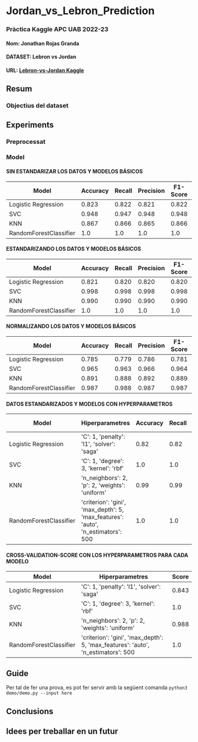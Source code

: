 # Jordan_vs_Lebron_Prediction

### Pràctica Kaggle APC UAB 2022-23
#### Nom: Jonathan Rojas Granda 
#### DATASET: Lebron vs Jordan
#### URL: [Lebron-vs-Jordan Kaggle](https://www.kaggle.com/datasets/edgarhuichen/nba-players-career-game-log)
## Resum

### Objectius del dataset

## Experiments

### Preprocessat

### Model
#### SIN ESTANDARIZAR LOS DATOS Y MODELOS BÁSICOS
| Model | Accuracy | Recall | Precision | F1-Score | Temps |
| -- | -- | -- | -- | -- | -- |
| Logistic Regression | 0.823 |  0.822 |  0.821 | 0.822 | 0.204s |
| SVC | 0.948 | 0.947 | 0.948 | 0.948 | 0.155s |
| KNN | 0.867 |  0.866 | 0.865 | 0.866 | 0.003s |
| RandomForestClassifier | 1.0 | 1.0 | 1.0 | 1.0 | 0.122s |

#### ESTANDARIZANDO LOS DATOS Y MODELOS BÁSICOS
| Model | Accuracy | Recall | Precision | F1-Score | Temps |
| -- | -- | -- | -- | -- | -- |
| Logistic Regression | 0.821 | 0.820 | 0.820 | 0.820 | 0.014s |
| SVC | 0.998 | 0.998 | 0.998 | 0.998 | 0.065s |
| KNN | 0.990 | 0.990 | 0.990 | 0.990 | 0.001s |
| RandomForestClassifier | 1.0 | 1.0 | 1.0 | 1.0 | 0.107s |

#### NORMALIZANDO LOS DATOS Y MODELOS BÁSICOS
| Model | Accuracy | Recall | Precision | F1-Score | Temps |
| -- | -- | -- | -- | -- | -- |
| Logistic Regression | 0.785 | 0.779 | 0.786 | 0.781 | 0.151s |
| SVC | 0.965 | 0.963 | 0.966 | 0.964 | 0.157s |
| KNN | 0.891 | 0.888 | 0.892 | 0.889 | 100ms |
| RandomForestClassifier | 0.987 | 0.988 | 0.987 | 0.987 | 0.151s |

#### DATOS ESTANDARIZADOS Y MODELOS CON HYPERPARAMETROS
| Model | Hiperparametres | Accuracy | Recall | Precision | F1-Score | Temps |
| -- | -- | -- | -- | -- | -- | -- |
| Logistic Regression | 'C': 1, 'penalty': 'l1', 'solver': 'saga' | 0.82 | 0.82 | 0.82 | 0.82 | 1.08s |
| SVC | 'C': 1, 'degree': 3, 'kernel': 'rbf' | 1.0 | 1.0 | 1.0 | 1.0 | 79.66s |
| KNN | 'n_neighbors': 2, 'p': 2, 'weights': 'uniform' | 0.99 | 0.99 | 0.99 | 0.99 | 0.937s |
| RandomForestClassifier | 'criterion': 'gini', 'max_depth': 5, 'max_features': 'auto', 'n_estimators': 500 | 1.0 | 1.0 | 1.0 | 1.0 | 155.551s |

#### CROSS-VALIDATION-SCORE CON LOS HYPERPARAMETROS PARA CADA MODELO
| Model | Hiperparametres | Score |
| -- | -- | -- |
| Logistic Regression | 'C': 1, 'penalty': 'l1', 'solver': 'saga' | 0.843 |
| SVC | 'C': 1, 'degree': 3, 'kernel': 'rbf' | 1.0 |
| KNN | 'n_neighbors': 2, 'p': 2, 'weights': 'uniform' | 0.988 |
| RandomForestClassifier | 'criterion': 'gini', 'max_depth': 5, 'max_features': 'auto', 'n_estimators': 500 | 1.0 |

## Guide
Per tal de fer una prova, es pot fer servir amb la següent comanda
``` python3 demo/demo.py --input here ```

## Conclusions


## Idees per treballar en un futur
